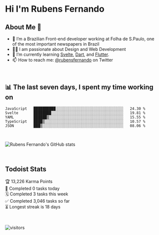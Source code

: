 # Hi I'm Rubens Fernando

## About Me 🚀

- 🌱 I’m a Brazilian Front-end developer working at Folha de S.Paulo, one of the most important newspapers in Brazil
- 👨‍💻 I am passionate about Design and Web Development
- 📖 I’m currently learning [Svelte](https://svelte.dev/), [Dart](https://dart.dev/), and [Flutter](https://flutter.dev/).
- 📫 How to reach me: [@rubensfernando](https://twitter.com/rubensfernando) on Twitter

<br />

## 📊 The last seven days, I spent my time working on

<!--START_SECTION:waka-->
```text
JavaScript   ██████████░░░░░░░░░░░░░░░░░░░░░░░░░░░░░░░   24.30 % 
Svelte       ████████░░░░░░░░░░░░░░░░░░░░░░░░░░░░░░░░░   19.81 % 
YAML         ██████▒░░░░░░░░░░░░░░░░░░░░░░░░░░░░░░░░░░   15.55 % 
TypeScript   ████▒░░░░░░░░░░░░░░░░░░░░░░░░░░░░░░░░░░░░   10.57 % 
JSON         ███▒░░░░░░░░░░░░░░░░░░░░░░░░░░░░░░░░░░░░░   08.06 % 
```
<!--END_SECTION:waka-->

<br />

![Rubens Fernando's GitHub stats](https://github-readme-stats.vercel.app/api?username=rubensfernando&show_icons=true&hide_border=true)

<br />

## Todoist Stats

<!-- TODO-IST:START -->
🏆  13,226 Karma Points           
🌸  Completed 0 tasks today           
🗓  Completed 3 tasks this week           
✅  Completed 3,046 tasks so far           
⏳  Longest streak is 18 days
<!-- TODO-IST:END -->

<br>

![visitors](https://visitor-badge.laobi.icu/badge?page_id=rubensfernando.rubensfernando)
